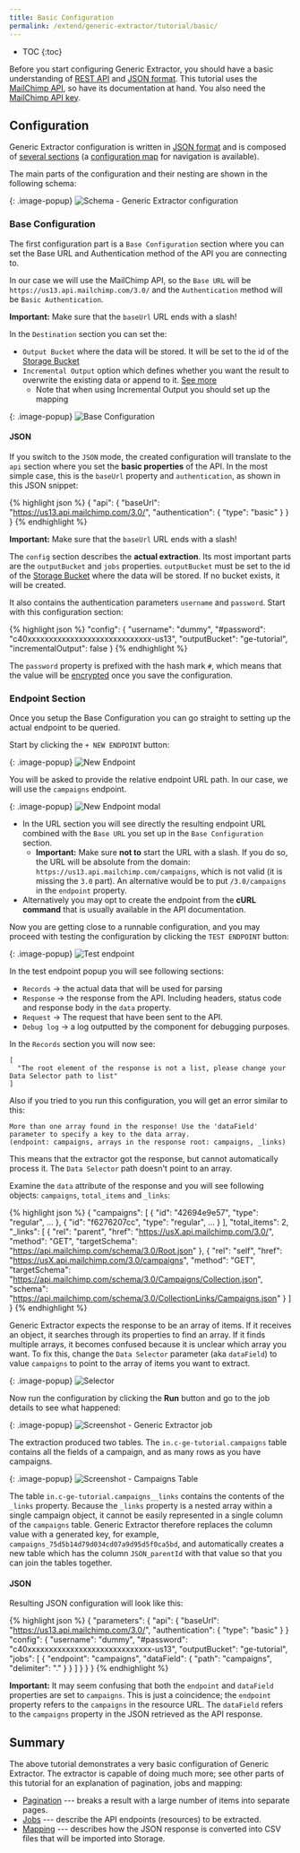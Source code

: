 ```yaml
---
title: Basic Configuration
permalink: /extend/generic-extractor/tutorial/basic/
---
```


* TOC
{:toc}

Before you start configuring Generic Extractor, you should have a basic understanding
of [REST API](/extend/generic-extractor/tutorial/rest/) and
[JSON format](/extend/generic-extractor/tutorial/json/). This tutorial uses the
[MailChimp API](https://mailchimp.com/developer/reference/), so
have its documentation at hand. You also need the
[MailChimp API key](/extend/generic-extractor/tutorial/#prepare).

## Configuration
Generic Extractor configuration is written in [JSON format](/extend/generic-extractor/tutorial/json/)
and is composed of [several sections](/extend/generic-extractor/configuration/#configuration-sections) (a
[configuration map](/extend/generic-extractor/map/) for navigation is available).

The main parts of the configuration and their nesting are shown in the following schema:

{: .image-popup}
![Schema - Generic Extractor configuration](/extend/generic-extractor/generic-intro.png)

### Base Configuration

The first configuration part is a `Base Configuration` section where you can set the Base URL and Authentication method of the 
API you are connecting to.

In our case we will use the MailChimp API, so the `Base URL` will be `https://us13.api.mailchimp.com/3.0/` and the `Authentication` method will be `Basic Authentication`.

**Important:** Make sure that the `baseUrl` URL ends with a slash!

In the `Destination` section you can set the:
- `Output Bucket` where the data will be stored. It will be set to the id of the [Storage Bucket](https://help.keboola.com/storage/buckets/)
- `Incremental Output` option which defines whether you want the result to overwrite the existing data or append to it. [See more](/extend/generic-extractor/incremental/)
  - Note that when using Incremental Output you should set up the mapping

{: .image-popup}
![Base Configuration](/extend/generic-extractor/tutorial/base_configuration.png)



#### JSON

If you switch to the `JSON` mode, the created configuration will translate to the `api` section where you set the **basic properties** of the API.
In the most simple case, this is the `baseUrl` property and `authentication`, as shown in this JSON snippet:

{% highlight json %}
{
    "api": {
        "baseUrl": "https://us13.api.mailchimp.com/3.0/",
        "authentication": {
            "type": "basic"
        }
    }
}
{% endhighlight %}

**Important:** Make sure that the `baseUrl` URL ends with a slash!

The `config` section describes the **actual extraction**. Its most important parts are the `outputBucket` and
`jobs` properties. `outputBucket` must be set to the id of the [Storage Bucket](https://help.keboola.com/storage/buckets/)
where the data will be stored. If no bucket exists, it will be created.

It also contains the authentication parameters `username` and `password`. Start with this
configuration section:

{% highlight json %}
"config": {
    "username": "dummy",
    "#password": "c40xxxxxxxxxxxxxxxxxxxxxxxxxxxxx-us13",
    "outputBucket": "ge-tutorial",
    "incrementalOutput": false
}
{% endhighlight %}

The `password` property is prefixed with the hash mark `#`, which means that the
value will be [encrypted](/overview/encryption/) once
you save the configuration.


### Endpoint Section

Once you setup the Base Configuration you can go straight to setting up the actual endpoint to be queried. 

Start by clicking the `+ NEW ENDPOINT` button:

{: .image-popup}
![New Endpoint](/extend/generic-extractor/tutorial/new_endpoint.png)

You will be asked to provide the relative endpoint URL path. In our case, we will use the `campaigns` endpoint.

{: .image-popup}
![New Endpoint modal](/extend/generic-extractor/tutorial/new_endpoint_modal.png)

- In the URL section you will see directly the resulting endpoint URL combined with the `Base URL` you set up in the `Base Configuration` section.
  - **Important:** Make sure **not to** start the URL with a slash. If you do so, the URL
will be absolute from the domain: `https://us13.api.mailchimp.com/campaigns`, which is not valid (it is
missing the `3.0` part). An alternative would be to put `/3.0/campaigns` in the `endpoint` property.
- Alternatively you may opt to create the endpoint from the **cURL command** that is usually available in the API documentation. 


Now you are getting close to a runnable configuration, and you may proceed with testing the configuration by clicking the `TEST ENDPOINT` button:

{: .image-popup}
![Test endpoint](/extend/generic-extractor/tutorial/test_endpoint.png)

In the test endpoint popup you will see following sections:
- `Records` -> the actual data that will be used for parsing
- `Response` -> the response from the API. Including headers, status code and response body in the `data` property.
- `Request` -> The request that have been sent to the API.
- `Debug log` -> a log outputted by the component for debugging purposes.

In the `Records` section you will now see:
```
[
  "The root element of the response is not a list, please change your Data Selector path to list"
]
```

Also if you tried to you run this configuration, you will get an error similar to this:

    More than one array found in the response! Use the 'dataField' parameter to specify a key to the data array.
    (endpoint: campaigns, arrays in the response root: campaigns, _links)

This means that the extractor got the response, but cannot automatically process it. The `Data Selector` path doesn't point to an array.

Examine the `data` attribute of the response and you will see following objects: `campaigns`, `total_items` and `_links`:

{% highlight json %}
{
  "campaigns": [
    {
      "id": "42694e9e57",
      "type": "regular",
      ...
    },
    {
      "id": "f6276207cc",
      "type": "regular",
      ...
    }
  ],
  "total_items": 2,
  "_links": [
    {
      "rel": "parent",
      "href": "https://usX.api.mailchimp.com/3.0/",
      "method": "GET",
      "targetSchema": "https://api.mailchimp.com/schema/3.0/Root.json"
    },
    {
      "rel": "self",
      "href": "https://usX.api.mailchimp.com/3.0/campaigns",
      "method": "GET",
      "targetSchema": "https://api.mailchimp.com/schema/3.0/Campaigns/Collection.json",
      "schema": "https://api.mailchimp.com/schema/3.0/CollectionLinks/Campaigns.json"
    }
  ]
}
{% endhighlight %}

Generic Extractor expects the response to be an array of items. If it receives an object, it
searches through its properties to find an array. If it finds multiple arrays, it becomes confused
because it is unclear which array you want. To fix this, change the `Data Selector` parameter  (aka `dataField`) to 
value `campaigns` to point to the array of items you want to extract.

{: .image-popup}
![Selector](/extend/generic-extractor/tutorial/data_selector.png)


Now run the configuration by clicking the **Run** button and go to the job details to see what happened:

{: .image-popup}
![Screenshot - Generic Extractor job](/extend/generic-extractor/tutorial/job-1.png)

The extraction produced two tables. The `in.c-ge-tutorial.campaigns` table contains all the
fields of a campaign, and as many rows as you have campaigns.

{: .image-popup}
![Screenshot - Campaigns Table](/extend/generic-extractor/tutorial/table-campaigns-sample.png)

The table `in.c-ge-tutorial.campaigns__links` contains the contents of the `_links` property.
Because the `_links` property is a nested array within a single campaign object, it cannot be easily
represented in a single column of the `campaigns` table. Generic Extractor therefore replaces the column
value with a generated key, for example, `campaigns_75d5b14d79d034cd07a9d95d5f0ca5bd`, and automatically
creates a new table which has the column `JSON_parentId` with that value so that you can join the tables together.



#### JSON

Resulting JSON configuration will look like this:

{% highlight json %}
{
    "parameters": {
        "api": {
            "baseUrl": "https://us13.api.mailchimp.com/3.0/",
            "authentication": {
                "type": "basic"
            }
        }
        "config": {
            "username": "dummy",
            "#password": "c40xxxxxxxxxxxxxxxxxxxxxxxxxxxxx-us13",
            "outputBucket": "ge-tutorial",
            "jobs": [
                {
                    "endpoint": "campaigns",
                    "dataField": {
                      "path": "campaigns",
                      "delimiter": "."
                    }
                }
            ]
        }
    }
}
{% endhighlight %}

**Important:** It may seem confusing that both the `endpoint` and `dataField` properties are set to `campaigns`.
This is just a coincidence; the `endpoint` property refers to the `campaigns` in the resource URL.
The `dataField` refers to the `campaigns` property in the JSON retrieved as the API response.

## Summary
The above tutorial demonstrates a very basic configuration of Generic Extractor. The extractor is capable
of doing much more; see other parts of this tutorial for an explanation of pagination, jobs and mapping:

- [Pagination](/extend/generic-extractor/tutorial/pagination/) --- breaks a result with a
		large number of items into separate pages.
- [Jobs](/extend/generic-extractor/tutorial/jobs/) --- describe the API endpoints
		(resources) to be extracted.
- [Mapping](/extend/generic-extractor/tutorial/mapping/) --- describes how the JSON
		response is converted into CSV files that will be imported into Storage.
